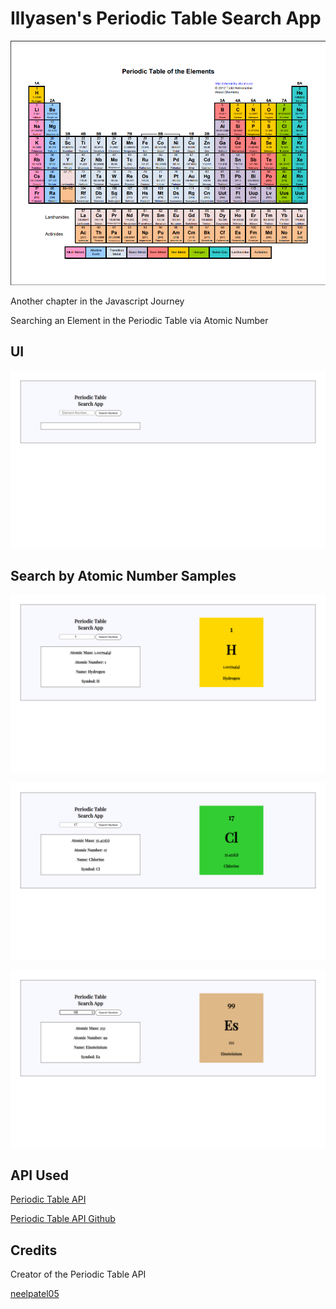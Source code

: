 # Illyasen's Periodic Table Search App

![Periodic Table](./img/periodic-table-ref.png)

Another chapter in the Javascript Journey

Searching an Element in the Periodic Table via Atomic Number

## UI
![UI](pt1.png)

## Search by Atomic Number Samples
![search-sample1](pt2.png)

![search-sample2](pt3.png)

![search-sample3](pt4.png)

## API Used
[Periodic Table API](https://neelpatel05.pythonanywhere.com/element/atomicnumber?atomicnumber=1)

[Periodic Table API Github](https://github.com/neelpatel05/periodic-table-api)

## Credits

Creator of the Periodic Table API

[neelpatel05](https://github.com/neelpatel05)



